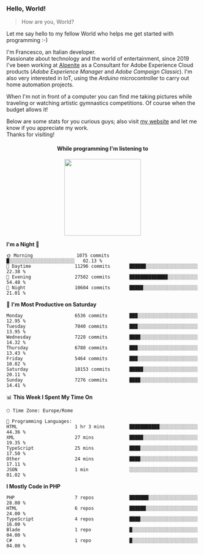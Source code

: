 ### Hello, World!

> How are you, World?

Let me say hello to my fellow World who helps me get started with programming :-)

I'm Francesco, an Italian developer.  
Passionate about technology and the world of entertainment, since 2019 I've been working at [Alpenite](https://www.alpenite.com) as a Consultant for Adobe Experience Cloud products (*Adobe Experience Manager* and *Adobe Campaign Classic*). I'm also very interested in IoT, using the *Arduino* microcontroller to carry out home automation projects.

When I'm not in front of a computer you can find me taking pictures while traveling or watching artistic gymnastics competitions. Of course when the budget allows it!

Below are some stats for you curious guys; also visit [my website](https://www.francescorega.eu) and let me know if you appreciate my work.  
Thanks for visiting!

<div align="center">
  <h4>While programming I'm listening to</h4>
  <a href="https://apps.francescorega.eu/now-playing/11147232609" target="_blank"><img src="https://apps.francescorega.eu/now-playing/11147232609" width="200"></a>
</div>

<!--START_SECTION:waka-->
**I'm a Night 🦉** 

```text
🌞 Morning                1075 commits        █░░░░░░░░░░░░░░░░░░░░░░░░   02.13 % 
🌆 Daytime                11296 commits       ██████░░░░░░░░░░░░░░░░░░░   22.38 % 
🌃 Evening                27502 commits       ██████████████░░░░░░░░░░░   54.48 % 
🌙 Night                  10604 commits       █████░░░░░░░░░░░░░░░░░░░░   21.01 % 
```
📅 **I'm Most Productive on Saturday** 

```text
Monday                   6536 commits        ███░░░░░░░░░░░░░░░░░░░░░░   12.95 % 
Tuesday                  7040 commits        ███░░░░░░░░░░░░░░░░░░░░░░   13.95 % 
Wednesday                7228 commits        ████░░░░░░░░░░░░░░░░░░░░░   14.32 % 
Thursday                 6780 commits        ███░░░░░░░░░░░░░░░░░░░░░░   13.43 % 
Friday                   5464 commits        ███░░░░░░░░░░░░░░░░░░░░░░   10.82 % 
Saturday                 10153 commits       █████░░░░░░░░░░░░░░░░░░░░   20.11 % 
Sunday                   7276 commits        ████░░░░░░░░░░░░░░░░░░░░░   14.41 % 
```


📊 **This Week I Spent My Time On** 

```text
🕑︎ Time Zone: Europe/Rome

💬 Programming Languages: 
HTML                     1 hr 3 mins         ███████████░░░░░░░░░░░░░░   44.36 % 
XML                      27 mins             █████░░░░░░░░░░░░░░░░░░░░   19.35 % 
TypeScript               25 mins             ████░░░░░░░░░░░░░░░░░░░░░   17.50 % 
Other                    24 mins             ████░░░░░░░░░░░░░░░░░░░░░   17.11 % 
JSON                     1 min               ░░░░░░░░░░░░░░░░░░░░░░░░░   01.02 % 
```

**I Mostly Code in PHP** 

```text
PHP                      7 repos             ███████░░░░░░░░░░░░░░░░░░   28.00 % 
HTML                     6 repos             ██████░░░░░░░░░░░░░░░░░░░   24.00 % 
TypeScript               4 repos             ████░░░░░░░░░░░░░░░░░░░░░   16.00 % 
Blade                    1 repo              █░░░░░░░░░░░░░░░░░░░░░░░░   04.00 % 
C#                       1 repo              █░░░░░░░░░░░░░░░░░░░░░░░░   04.00 % 
```




<!--END_SECTION:waka-->
